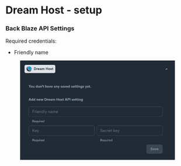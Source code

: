 # Dream Host - setup

### Back Blaze API Settings

Required credentials:

* Friendly name

<figure><img src="../../../.gitbook/assets/Dream Host.jpg" alt=""><figcaption></figcaption></figure>

